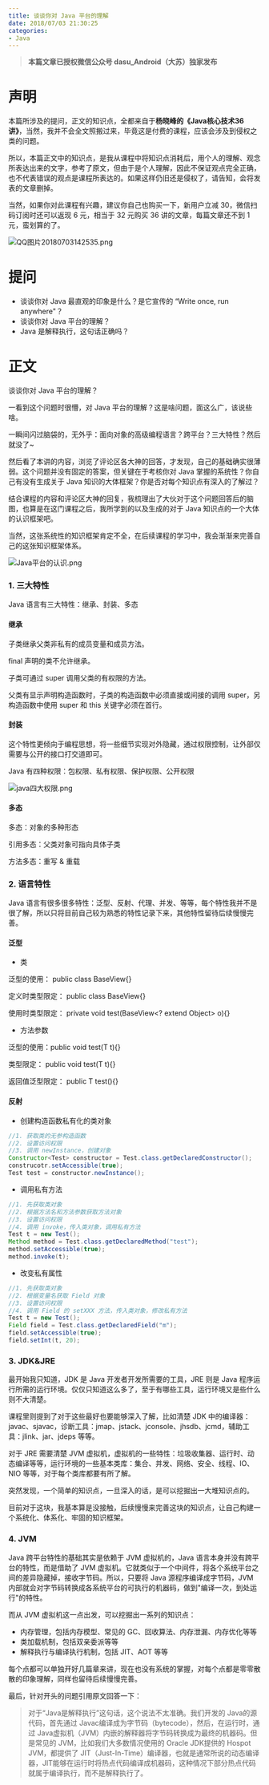 ```yaml
---
title: 谈谈你对 Java 平台的理解
date: 2018/07/03 21:30:25
categories:
- Java
---
```


> **本篇文章已授权微信公众号 dasu_Android（大苏）独家发布**  

# 声明  

本篇所涉及的提问，正文的知识点，全都来自于**杨晓峰的《Java核心技术36讲》**，当然，我并不会全文照搬过来，毕竟这是付费的课程，应该会涉及到侵权之类的问题。

所以，本篇正文中的知识点，是我从课程中将知识点消耗后，用个人的理解、观念所表达出来的文字，参考了原文，但由于是个人理解，因此不保证观点完全正确，也不代表错误的观点是课程所表达的。如果这样仍旧还是侵权了，请告知，会将发表的文章删掉。

当然，如果你对此课程有兴趣，建议你自己也购买一下，新用户立减 30，微信扫码订阅时还可以返现 6 元，相当于 32 元购买 36 讲的文章，每篇文章还不到 1 元，蛮划算的了。

![QQ图片20180703142535.png](https://upload-images.jianshu.io/upload_images/1924341-6ca755c2bd0a6122.png?imageMogr2/auto-orient/strip%7CimageView2/2/w/1240)  

# 提问

- 谈谈你对 Java 最直观的印象是什么？是它宣传的 “Write once, run anywhere"？
- 谈谈你对 Java 平台的理解？ 
- Java 是解释执行，这句话正确吗？

# 正文

谈谈你对 Java 平台的理解？

一看到这个问题时很懵，对 Java 平台的理解？这是啥问题，面这么广，该说些啥。

一瞬间闪过脑袋的，无外乎：面向对象的高级编程语言？跨平台？三大特性？然后就没了~

然后看了本讲的内容，浏览了评论区各大神的回答，才发现，自己的基础确实很薄弱。这个问题并没有固定的答案，但关键在于考核你对 Java 掌握的系统性？你自己有没有生成关于 Java 知识的大体框架？你是否对每个知识点有深入的了解过？

结合课程的内容和评论区大神的回复，我梳理出了大伙对于这个问题回答后的脑图，也算是在这门课程之后，我所学到的以及生成的对于 Java 知识点的一个大体的认识框架吧。  

当然，这张系统性的知识框架肯定不全，在后续课程的学习中，我会渐渐来完善自己的这张知识框架体系。

![Java平台的认识.png](https://upload-images.jianshu.io/upload_images/1924341-30ac1e463a057717.png)    

### 1. 三大特性  

Java 语言有三大特性：继承、封装、多态

#### 继承

子类继承父类非私有的成员变量和成员方法。

final 声明的类不允许继承。

子类可通过 super 调用父类的有权限的方法。

父类有显示声明构造函数时，子类的构造函数中必须直接或间接的调用 super，另构造函数中使用 super 和 this 关键字必须在首行。

#### 封装

这个特性更倾向于编程思想，将一些细节实现对外隐藏，通过权限控制，让外部仅需要与公开的接口打交道即可。

Java 有四种权限：包权限、私有权限、保护权限、公开权限

![java四大权限.png](https://upload-images.jianshu.io/upload_images/1924341-3b199c0481004968.png?imageMogr2/auto-orient/strip%7CimageView2/2/w/1240)  

#### 多态

多态：对象的多种形态

引用多态：父类对象可指向具体子类

方法多态：重写 & 重载

### 2. 语言特性  

Java 语言有很多很多特性：泛型、反射、代理、并发、等等，每个特性我并不是很了解，所以只将目前自己较为熟悉的特性记录下来，其他特性留待后续慢慢完善。

#### 泛型  

- 类

泛型的使用： public class BaseView<T>{}

定义时类型限定：  public class BaseView<T extend Object>{}

使用时类型限定：  private void test(BaseView<? extend Object> o){}

- 方法参数

泛型的使用：public <T> void test(T t){}

类型限定：  public <T extend Object>  void test(T t){}

返回值泛型限定： public <T> T test(){}

####  反射

- 创建构造函数私有化的类对象

```  java
//1. 获取类的无参构造函数
//2. 设置访问权限
//3. 调用 newInstance，创建对象
Constructor<Test> constructor = Test.class.getDeclaredConstructor();
construcotr.setAccessible(true);
Test test = constructor.newInstance();
```

- 调用私有方法

```  java
//1. 先获取类对象
//2. 根据方法名和方法参数获取方法对象
//3. 设置访问权限
//4. 调用 invoke，传入类对象，调用私有方法
Test t = new Test();
Method method = Test.class.getDeclaredMethod("test");
method.setAccessible(true);
method.invoke(t);
```

- 改变私有属性

```  java
//1. 先获取类对象
//2. 根据变量名获取 Field 对象
//3. 设置访问权限
//4. 调用 Field 的 setXXX 方法，传入类对象，修改私有方法
Test t = new Test();
Field field = Test.class.getDeclaredField("m");
field.setAccessible(true);
field.setInt(t, 20);
```

### 3. JDK&JRE  

最开始我只知道，JDK 是 Java 开发者开发所需要的工具，JRE 则是 Java 程序运行所需的运行环境。仅仅只知道这么多了，至于有哪些工具，运行环境又是些什么则不大清楚。

课程里则提到了对于这些最好也要能够深入了解，比如清楚 JDK 中的编译器：javac、sjavac，诊断工具：jmap、jstack、jconsole、jhsdb、jcmd，辅助工具：jlink、jar、jdeps 等等。

对于 JRE 需要清楚 JVM 虚拟机，虚拟机的一些特性：垃圾收集器、运行时、动态编译等等，运行环境的一些基本类库：集合、并发、网络、安全、线程、IO、NIO 等等，对于每个类库都要有所了解。

突然发现，一个简单的知识点，一旦深入的话，是可以挖掘出一大堆知识点的。

目前对于这块，我基本算是没接触，后续慢慢来完善这块的知识点，让自己构建一个系统化、体系化、牢固的知识框架。

### 4. JVM 

Java 跨平台特性的基础其实是依赖于 JVM 虚拟机的，Java 语言本身并没有跨平台的特性，而是借助了 JVM 虚拟机。它就类似于一个中间件，将各个系统平台之间的差异隐藏掉，接收字节码。所以，只要将 Java 源程序编译成字节码，JVM 内部就会对字节码转换成各系统平台的可执行的机器码，做到"编译一次，到处运行"的特性。  

而从 JVM 虚拟机这一点出发，可以挖掘出一系列的知识点：

- 内存管理，包括内存模型、常见的 GC、回收算法、内存泄漏、内存优化等等
- 类加载机制，包括双亲委派等等
- 解释执行与编译执行机制，包括 JIT、AOT 等等

每个点都可以单独开好几篇章来讲，现在也没有系统的掌握，对每个点都是零零散散的印象理解，同样也留待后续慢慢完善。  

最后，针对开头的问题引用原文回答一下：

> 对于“Java是解释执行”这句话，这个说法不太准确。我们开发的 Java的源代码，首先通过 Javac编译成为字节码（bytecode），然后，在运行时，通过 Java虚拟机（JVM）内嵌的解释器将字节码转换成为最终的机器码。但是常见的 JVM，比如我们大多数情况使用的 Oracle JDK提供的 Hospot JVM，都提供了 JIT（Just-In-Time）编译器，也就是通常所说的动态编译器，JIT能够在运行时将热点代码编译成机器码，这种情况下部分热点代码就属于编译执行，而不是解释执行了。   


